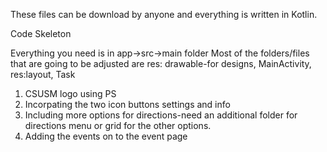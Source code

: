 These files can be download by anyone and everything is written in Kotlin. 

Code Skeleton 

Everything you need is in app->src->main folder 
Most of the folders/files that are going to be adjusted are 
res: drawable-for designs,
MainActivity,
res:layout,
Task 
1. CSUSM logo using PS
2. Incorpating the two icon buttons settings and info
3. Including more options for directions-need an additional folder for directions menu or grid for the other options. 
4. Adding the events on to the event page
   
